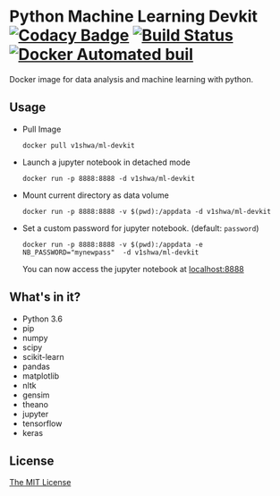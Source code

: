 # Python Machine Learning Devkit   [![Codacy Badge](https://api.codacy.com/project/badge/Grade/5694da45e0a54b09ba71031570b00e0a)](https://www.codacy.com/app/v1shwa/ml-devkit?utm_source=github.com&amp;utm_medium=referral&amp;utm_content=v1shwa/ml-devkit&amp;utm_campaign=Badge_Grade)    [![Build Status](https://travis-ci.org/v1shwa/ml-devkit.svg?branch=master)](https://travis-ci.org/v1shwa/ml-devkit)     [![Docker Automated buil](https://img.shields.io/docker/automated/v1shwa/ml-devkit.svg)](https://hub.docker.com/r/v1shwa/ml-devkit)
Docker image for data analysis and machine learning with python.

## Usage
  - Pull Image
   
        docker pull v1shwa/ml-devkit    
  - Launch a jupyter notebook in detached mode
  
        docker run -p 8888:8888 -d v1shwa/ml-devkit
  - Mount current directory as data volume
        
        docker run -p 8888:8888 -v $(pwd):/appdata -d v1shwa/ml-devkit
  - Set a custom password for jupyter notebook. (default: `password`)
        
        docker run -p 8888:8888 -v $(pwd):/appdata -e NB_PASSWORD="mynewpass"  -d v1shwa/ml-devkit
    
    You can now access the jupyter notebook at [localhost:8888](http://localhost:8888/)

## What's in it?
 - Python 3.6
 - pip
 - numpy
 - scipy
 - scikit-learn
 - pandas
 - matplotlib
 - nltk
 - gensim
 - theano
 - jupyter
 - tensorflow
 - keras

## License
[The MIT License](https://github.com/v1shwa/ml-devkit/blob/master/LICENSE)
